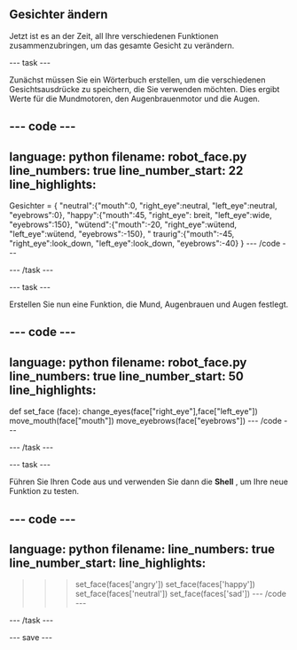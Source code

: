 ## Gesichter ändern

Jetzt ist es an der Zeit, all Ihre verschiedenen Funktionen zusammenzubringen, um das gesamte Gesicht zu verändern.

--- task ---

Zunächst müssen Sie ein Wörterbuch erstellen, um die verschiedenen Gesichtsausdrücke zu speichern, die Sie verwenden möchten. Dies ergibt Werte für die Mundmotoren, den Augenbrauenmotor und die Augen.

--- code ---
---
language: python filename: robot_face.py line_numbers: true line_number_start: 22
line_highlights:
---

Gesichter = { "neutral":{"mouth":0, "right_eye":neutral, "left_eye":neutral, "eyebrows":0}, "happy":{"mouth":45, "right_eye": breit, "left_eye":wide, "eyebrows":150}, "wütend":{"mouth":-20, "right_eye":wütend, "left_eye":wütend, "eyebrows":-150}, " traurig":{"mouth":-45, "right_eye":look_down, "left_eye":look_down, "eyebrows":-40} } --- /code ---

--- /task ---

--- task ---

Erstellen Sie nun eine Funktion, die Mund, Augenbrauen und Augen festlegt.

--- code ---
---
language: python filename: robot_face.py line_numbers: true line_number_start: 50
line_highlights:
---
def set_face (face): change_eyes(face["right_eye"],face["left_eye"]) move_mouth(face["mouth"]) move_eyebrows(face["eyebrows"]) --- /code - --

--- /task ---

--- task ---

Führen Sie Ihren Code aus und verwenden Sie dann die **Shell** , um Ihre neue Funktion zu testen.

--- code ---
---
language: python filename: line_numbers: true line_number_start:
line_highlights:
---
> > > set_face(faces['angry']) set_face(faces['happy']) set_face(faces['neutral']) set_face(faces['sad']) --- /code ---

--- /task ---

--- save ---
